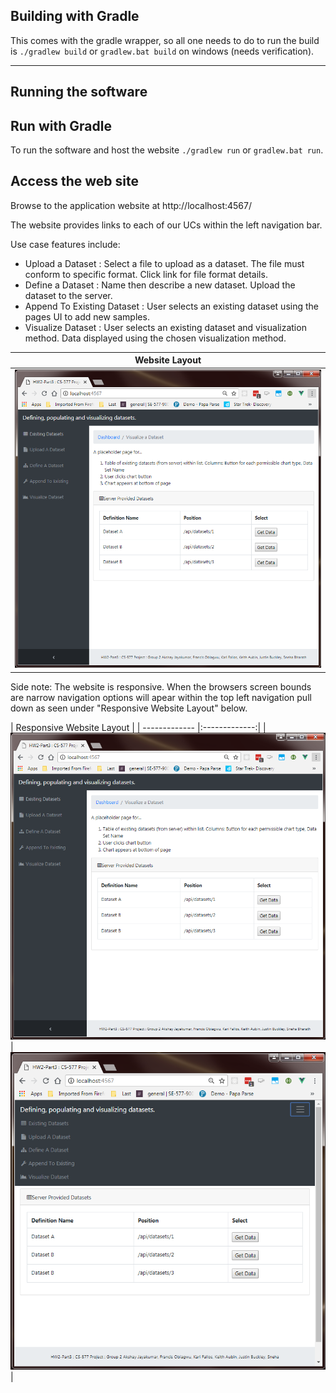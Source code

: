 ## Building with Gradle

This comes with the gradle wrapper, so all one needs to do to run the build
is `./gradlew build` or `gradlew.bat build` on windows (needs verification).

-----------------------------------------
Running the software
-----------------------------------------

## Run with Gradle
To run the software and host the website `./gradlew run` or `gradlew.bat run`.

## Access the web site
Browse to the application website at http://localhost:4567/

The website provides links to each of our UCs within the left navigation bar.  

Use case features include:
* Upload a Dataset : Select a file to upload as a dataset. The file must conform to specific format. Click link for file format details.
* Define a Dataset : Name then describe a new dataset. Upload the dataset to the server.
* Append To Existing Dataset : User selects an existing dataset using the pages UI to add new samples. 
* Visualize Dataset : User selects an existing dataset and visualization method. Data displayed using the chosen visualization method.

| Website Layout     |
| ------------- |
| [![Responsive Layout - Menu to access UCs seen at the top right](./readme_images/web_layout.PNG)](./readme_images/web_layout.PNG) |


Side note: The website is responsive. When the browsers screen bounds are narrow navigation options will apear within the top left navigation pull down as seen under "Responsive Website Layout" below.

| Responsive Website Layout     |
| ------------- |:-------------:|
| [![Responsive Layout - Menu to access UCs seen at the top right](./readme_images/web_layout.PNG)](./readme_images/web_layout.PNG)      | [![Responsive Layout - Menu to access UCs seen at the top right](./readme_images/responsive_layout_expanded.PNG)](./readme_images/responsive_layout_expanded.PNG) |




